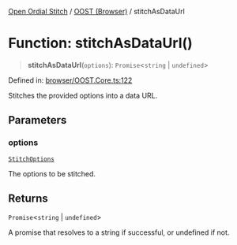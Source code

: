 [Open Ordial Stitch](../../README.md) / [OOST (Browser)](../README.md) / stitchAsDataUrl

# Function: stitchAsDataUrl()

> **stitchAsDataUrl**(`options`): `Promise`\<`string` \| `undefined`\>

Defined in: [browser/OOST.Core.ts:122](https://github.com/open-ordinal/open-ordinal-stitch/blob/0aafca5ac400fd4fbd267bbafa1a162a9dc20139/src/browser/OOST.Core.ts#L122)

Stitches the provided options into a data URL.

## Parameters

### options

[`StitchOptions`](../classes/StitchOptions.md)

The options to be stitched.

## Returns

`Promise`\<`string` \| `undefined`\>

A promise that resolves to a string if successful, or undefined if not.
